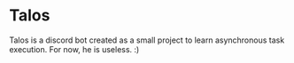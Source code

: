# Talos

Talos is a discord bot created as a small project to learn asynchronous task execution. For now, he is useless. :)
